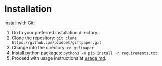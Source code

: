# Installation
Install with Git:

1. Go to your preferred installation directory.
2. Clone the repository: `git clone https://github.com/pixdoet/giftpaper.git`
3. Change into the directory: `cd giftpaper`
4. Install python packages: `python3 -m pip install -r requirements.txt`
4. Proceed with usage instructions at [usage.md](./usage.md).
